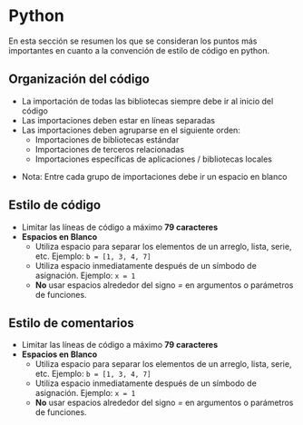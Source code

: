 # Python
En esta sección se resumen los que se consideran los puntos más importantes en cuanto a la convención de estilo de código en python.

## Organización del código
- La importación de todas las bibliotecas siempre debe ir al inicio del código
- Las importaciones deben estar en líneas separadas
- Las importaciones deben agruparse en el siguiente orden:
    - Importaciones de bibliotecas estándar
    - Importaciones de terceros relacionadas
    - Importaciones específicas de aplicaciones / bibliotecas locales
* Nota: Entre cada grupo de importaciones debe ir un espacio en blanco

## Estilo de código
- Limitar las líneas de código a máximo **79 caracteres**
- **Espacios en Blanco**
    - Utiliza espacio para separar los elementos de un arreglo, lista, serie,  etc. Ejemplo:
        ```b = [1, 3, 4, 7]```
    - Utiliza espacio inmediatamente después de un símbodo de asignación. Ejemplo:
        ```x = 1```
    - **No** usar espacios alrededor del signo *=* en argumentos o parámetros de funciones.

## Estilo de comentarios
- Limitar las líneas de código a máximo **79 caracteres**
- **Espacios en Blanco**
    - Utiliza espacio para separar los elementos de un arreglo, lista, serie,  etc. Ejemplo:
        ```b = [1, 3, 4, 7]```
    - Utiliza espacio inmediatamente después de un símbodo de asignación. Ejemplo:
        ```x = 1```
    - **No** usar espacios alrededor del signo *=* en argumentos o parámetros de funciones.